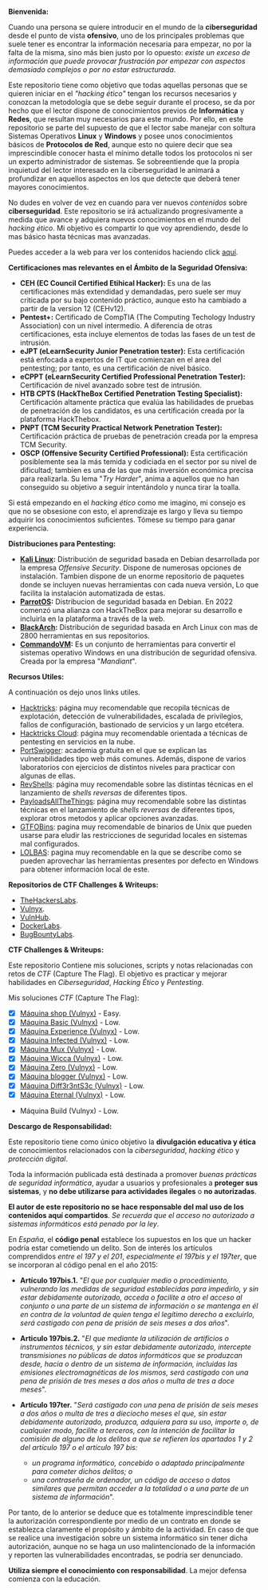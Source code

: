 **Bienvenida:**

Cuando una persona se quiere introducir en el mundo de la **ciberseguridad** desde el punto de vista **ofensivo**, uno de los principales problemas que suele tener es encontrar la información necesaria para empezar, no por la falta de la misma, sino más bien justo por lo opuesto: *existe un exceso de información que puede provocar frustración por empezar con aspectos demasiado complejos o por no estar estructurada*.

Este repositorio tiene como objetivo que todas aquellas personas que se quieren iniciar en el *"hacking ético"* tengan los recursos necesarios y conozcan la metodología que se debe seguir durante el proceso, se da por hecho que el lector dispone de conocimientos previos de **Informática** y **Redes**, que resultan muy necesarios para este mundo. Por ello, en este  repositorio se parte del supuesto de que el lector sabe manejar con soltura Sistemas Operativos **Linux** y **Windows** y posee unos conocimientos básicos de **Protocolos de Red**, aunque esto no quiere decir que sea imprescindible conocer hasta el mínimo detalle todos los protocolos ni ser un experto administrador de sistemas. Se sobreentiende que la propia inquietud del lector interesado en la ciberseguridad le animará a profundizar en aquellos aspectos en los que detecte que deberá tener mayores conocimientos.

No dudes en volver de vez en cuando para ver nuevos *contenidos* sobre **ciberseguridad**. Este repositorio se irá actualizando progresivamente a medida que avance y adquiera nuevos conocimientos en el mundo del *hacking ético*. Mi objetivo es compartir lo que voy aprendiendo, desde lo mas básico hasta técnicas mas avanzadas.

Puedes acceder a la web para ver los contenidos haciendo click [aquí](https://unhackeretico-notes.blogspot.com/).

**Certificaciones mas relevantes en el Ámbito de la Seguridad Ofensiva:**

- **CEH (EC Council Certified Etihical Hacker):** Es una de las certificaciones más extendidad y demandadas, pero suele ser muy criticada por su bajo contenido práctico, aunque esto ha cambiado a partir de la version 12 (CEHv12).
- **Pentest+:** Certificado de CompTIA (The Computing Techology Industry Association) con un nivel intermedio. A diferencia de otras certificaciones, esta incluye elementos de todas las fases de un test de intrusión.
- **eJPT (eLearnSecurity Junior Penetration tester):** Esta certificación está enfocada a expertos de IT que comienzan en el area del pentesting; por tanto, es una certificación de nivel básico.
- **eCPPT (eLearnSecurity Certified Professional Penetration Tester):** Certificación de nivel avanzado sobre test de intrusión.
- **HTB CPTS (HackTheBox Certified Penetration Testing Specialist):** Certificación altamente práctica que evalúa las habilidades de pruebas de penetración de los candidatos, es una certificación creada por la plataforma HackThebox.
- **PNPT (TCM Security Practical Network Penetration Tester):** Certificación práctica de pruebas de penetración creada por la empresa TCM Security.
- **OSCP (Offensive Security Certified Professional):** Esta certificación posiblemente sea la más temida y codiciada en el sector por su nivel de dificultad; tambien es una de las que más inversión económica precisa para realizarla. Su lema "*Try Harder*", anima a aquellos que no han conseguido su objetivo a seguir intentándolo y nunca tirar la toalla.

Si está empezando en el *hacking ético* como me imagino, mi consejo es que no se obsesione con esto, el aprendizaje es largo y lleva su tiempo adquirir los conocimientos suficientes. Tómese su tiempo para ganar experiencia.

**Distribuciones para Pentesting:**

- **[Kali Linux](https://www.kali.org/):** Distribución de seguridad basada en Debian desarrollada por la empresa *Offensive Security*. Dispone de numerosas opciones de instalación. Tambien dispone de un enorme repositorio de paquetes donde se incluyen nuevas herramientas con cada nueva versión, Lo que facilita la instalación automatizada de estas.
- **[ParrotOS](https://parrotsec.org/):** Distribucion de seguridad basada en Debian. En 2022 comenzó una alianza con HackTheBox para mejorar su desarrollo e incluirla en la plataforma a través de la web.
- **[BlackArch](https://blackarch.org/):** Distribución de seguridad basada en Arch Linux con mas de 2800 herramientas en sus repositorios.
- **[CommandoVM](https://github.com/mandiant/commando-vm):** Es un conjunto de herramientas para convertir el sistemas operativo Windows en una distribución de seguridad ofensiva. Creada por la empresa "*Mandiant*".

**Recursos Utiles:**

A continuación os dejo unos links utiles. 

- [Hacktricks](https://book.hacktricks.wiki/es/index.html): página muy recomendable que recopila técnicas de explotación, detección de vulnerabilidades, escalada de privilegios, fallos de configuración, bastionado de servicios y un largo etcétera.
- [Hacktricks Cloud](https://cloud.hacktricks.wiki/es/index.html): página muy recomendable orientada a técnicas de pentesting en servicios en la nube.
- [PortSwigger](https://portswigger.net/web-security/all-materials): academia gratuita en el que se explican las vulnerabilidades tipo web más comunes. Además, dispone de varios laboratorios con ejercicios de distintos niveles para practicar con algunas de ellas.
- [RevShells](https://www.revshells.com/): página muy recomendable sobre las distintas técnicas en el lanzamiento de *shells reversas* de diferentes tipos.
- [PayloadsAllTheThings](https://github.com/swisskyrepo/PayloadsAllTheThings): página muy recomendable sobre las distintas técnicas en el lanzamiento de *shells reversas* de diferentes tipos, explorar otros metodos y aplicar opciones avanzadas.
- [GTFOBins](https://gtfobins.github.io/): pagina muy recomendable de binarios de Unix que pueden usarse para eludir las restricciones de seguridad locales en sistemas mal configurados.
- [LOLBAS](https://lolbas-project.github.io/): pagina muy recomendable en la que se describe como se pueden aprovechar las herramientas presentes por defecto en Windows para obtener información local de este.

**Repositorios de CTF Challenges & Writeups:**
- [TheHackersLabs](https://thehackerslabs.com/).
- [Vulnyx](https://vulnyx.com/).
- [VulnHub](https://www.vulnhub.com/).
- [DockerLabs](https://dockerlabs.es/#/).
- [BugBountyLabs](https://bugbountylabs.com/).

**CTF Challenges & Writeups:**

Este repositorio Contiene mis soluciones, scripts y notas relacionadas con retos de *CTF* (Capture The Flag). El objetivo es practicar y mejorar habilidades en *Ciberseguridad*, *Hacking Ético* y *Pentesting*.

Mis soluciones *CTF* (Capture The Flag):
- [x] [Máquina shop (Vulnyx)](https://unhackeretico-notes.blogspot.com/2025/07/maquina-shop-vulnyx.html) - Easy.
- [x] [Máquina Basic (Vulnyx)](https://unhackeretico-notes.blogspot.com/2025/08/maquina-basic-vulnyx.html) - Low.
- [x] [Máquina Experience (Vulnyx)](https://unhackeretico-notes.blogspot.com/2025/08/maquina-experience-vulnyx.html) - Low.
- [x] [Máquina Infected (Vulnyx)](https://unhackeretico-notes.blogspot.com/2025/08/maquina-infected-vulnyx.html) - Low.
- [x] [Máquina Mux (Vulnyx)](https://unhackeretico-notes.blogspot.com/2025/08/maquina-mux-vulnyx.html) - Low.
- [x] [Máquina Wicca (Vulnyx)](https://unhackeretico-notes.blogspot.com/2025/08/maquina-wicca-vulnyx.html) - Low.
- [x] [Máquina Zero (Vulnyx)](https://unhackeretico-notes.blogspot.com/2025/09/maquina-zero-vulnyx.html) - Low.
- [x] [Máquina blogger (Vulnyx)](https://unhackeretico-notes.blogspot.com/2025/09/maquina-blogger-vulnyx.html) - Low.
- [x] [Máquina Diff3r3ntS3c (Vulnyx)](https://unhackeretico-notes.blogspot.com/2025/09/maquina-diff3r3nts3c-vulnyx.html) - Low.
- [x] [Máquina Eternal (Vulnyx)](https://unhackeretico-notes.blogspot.com/2025/09/maquina-eternal-vulnyx.html) - Low.
- Máquina Build (Vulnyx) - Low.

**Descargo de Responsabilidad:**

Este repositorio tiene como único objetivo la **divulgación educativa y ética** de conocimientos relacionados con la *ciberseguridad*, *hacking ético* y *protección digital*.

Toda la información publicada está destinada a promover *buenas prácticas de seguridad informática*, ayudar a usuarios y profesionales a **proteger sus sistemas**, y **no debe utilizarse para actividades ilegales** o **no autorizadas**.  

**El autor de este repositorio no se hace responsable del mal uso de los contenidos aquí compartidos**. *Se recuerda que el acceso no autorizado a sistemas informáticos está penado por la ley*.

En *España*, el **código penal** establece los supuestos en los que un hacker podría estar cometiendo un delito. Son de interés los artículos comprendidos *entre el 197 y el 201*, *especialmente el 197bis y el 197ter*, que se incorporan al código penal en el año 2015:

- **Artículo 197bis.1.** "*El que por cualquier medio o procedimiento, vulnerando las medidas de seguridad establecidas para impedirlo, y sin estar debidamente autorizado, acceda o facilite a otro el acceso al conjunto o una parte de un sistema de información o se mantenga en él en contra de la voluntad de quien tenga el legítimo derecho a excluirlo, será castigado con pena de prisión de seis meses a dos años*".
- **Articulo 197bis.2.** "*El que mediante la utilización de artificios o instrumentos técnicos, y sin estar debidamente autorizado, intercepte transmisiones no públicas de datos informáticos que se produzcan desde, hacia o dentro de un sistema de información, incluidas las emisiones electromagnéticas de los mismos, será castigado con una pena de prisión de tres meses a dos años o multa de tres a doce meses*".
- **Artículo 197ter.** "*Será castigado con una pena de prisión de seis meses a dos años o multa de tres a dieciocho meses el que, sin estar debidamente autorizado, produzca, adquiera para su uso, importe o, de cualquier modo, facilite a terceros, con la intención de facilitar la comisión de alguno de los delitos a que se refieren los apartados 1 y 2 del artículo 197 o el artículo 197 bis:*
  
  - *un programa informático, concebido o adaptado principalmente para cometer dichos delitos; o*
  - *una contraseña de ordenador, un código de acceso o datos similares que permitan acceder a la totalidad o a una parte de un sistema de información*".

Por tanto, de lo anterior se deduce que es totalmente imprescindible tener la autorización correspondiente por medio de un contrato en donde se establezca claramente el propósito y ámbito de la actividad. En caso de que se realice una investigación sobre un sistema informático sin tener dicha autorización, aunque no se haga un uso malintencionado de la información y reporten las vulnerabilidades encontradas, se podría ser denunciado.

**Utiliza siempre el conocimiento con responsabilidad**. La mejor defensa comienza con la educación.
